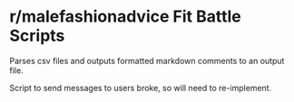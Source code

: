 # r/malefashionadvice Fit Battle Scripts

Parses csv files and outputs formatted markdown comments to an output file.

Script to send messages to users broke, so will need to re-implement.
